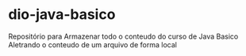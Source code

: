 # dio-java-basico

Repositório para Armazenar todo o conteudo do curso de Java Basico
Aletrando o conteudo de um arquivo de forma local
